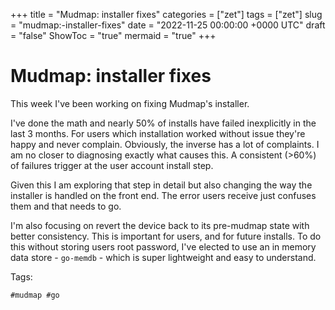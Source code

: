 +++
title = "Mudmap: installer fixes"
categories = ["zet"]
tags = ["zet"]
slug = "mudmap:-installer-fixes"
date = "2022-11-25 00:00:00 +0000 UTC"
draft = "false"
ShowToc = "true"
mermaid = "true"
+++

# Mudmap: installer fixes

This week I've been working on fixing Mudmap's installer. 

I've done the math and nearly 50% of installs have failed inexplicitly 
in the last 3 months. For users which installation worked without issue
they're happy and never complain. Obviously, the inverse has a lot of 
complaints. I am no closer to diagnosing exactly what causes this. A 
consistent (>60%) of failures trigger at the user account install step.

Given this I am exploring that step in detail but also changing the way
the installer is handled on the front end. The error users receive just
confuses them and that needs to go. 

I'm also focusing on revert the device back to its pre-mudmap state with
better consistency. This is important for users, and for future installs.
To do this without storing users root password, I've elected to use an 
in memory data store - `go-memdb` - which is super lightweight and easy to
understand.

Tags:

    #mudmap #go

